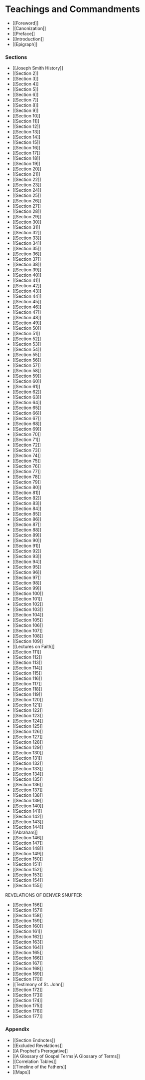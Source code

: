 # Teachings and Commandments

- [[Foreword]]
- [[Canonization]]
- [[Preface]]
- [[Introduction]]
- [[Epigraph]]

### Sections

- [[Joseph Smith History]]
- [[Section 2]]
- [[Section 3]]
- [[Section 4]]
- [[Section 5]]
- [[Section 6]]
- [[Section 7]]
- [[Section 8]]
- [[Section 9]]
- [[Section 10]]
- [[Section 11]]
- [[Section 12]]
- [[Section 13]]
- [[Section 14]]
- [[Section 15]]
- [[Section 16]]
- [[Section 17]]
- [[Section 18]]
- [[Section 19]]
- [[Section 20]]
- [[Section 21]]
- [[Section 22]]
- [[Section 23]]
- [[Section 24]]
- [[Section 25]]
- [[Section 26]]
- [[Section 27]]
- [[Section 28]]
- [[Section 29]]
- [[Section 30]]
- [[Section 31]]
- [[Section 32]]
- [[Section 33]]
- [[Section 34]]
- [[Section 35]]
- [[Section 36]]
- [[Section 37]]
- [[Section 38]]
- [[Section 39]]
- [[Section 40]]
- [[Section 41]]
- [[Section 42]]
- [[Section 43]]
- [[Section 44]]
- [[Section 45]]
- [[Section 46]]
- [[Section 47]]
- [[Section 48]]
- [[Section 49]]
- [[Section 50]]
- [[Section 51]]
- [[Section 52]]
- [[Section 53]]
- [[Section 54]]
- [[Section 55]]
- [[Section 56]]
- [[Section 57]]
- [[Section 58]]
- [[Section 59]]
- [[Section 60]]
- [[Section 61]]
- [[Section 62]]
- [[Section 63]]
- [[Section 64]]
- [[Section 65]]
- [[Section 66]]
- [[Section 67]]
- [[Section 68]]
- [[Section 69]]
- [[Section 70]]
- [[Section 71]]
- [[Section 72]]
- [[Section 73]]
- [[Section 74]]
- [[Section 75]]
- [[Section 76]]
- [[Section 77]]
- [[Section 78]]
- [[Section 79]]
- [[Section 80]]
- [[Section 81]]
- [[Section 82]]
- [[Section 83]]
- [[Section 84]]
- [[Section 85]]
- [[Section 86]]
- [[Section 87]]
- [[Section 88]]
- [[Section 89]]
- [[Section 90]]
- [[Section 91]]
- [[Section 92]]
- [[Section 93]]
- [[Section 94]]
- [[Section 95]]
- [[Section 96]]
- [[Section 97]]
- [[Section 98]]
- [[Section 99]]
- [[Section 100]]
- [[Section 101]]
- [[Section 102]]
- [[Section 103]]
- [[Section 104]]
- [[Section 105]]
- [[Section 106]]
- [[Section 107]]
- [[Section 108]]
- [[Section 109]]
- [[Lectures on Faith]]
- [[Section 111]]
- [[Section 112]]
- [[Section 113]]
- [[Section 114]]
- [[Section 115]]
- [[Section 116]]
- [[Section 117]]
- [[Section 118]]
- [[Section 119]]
- [[Section 120]]
- [[Section 121]]
- [[Section 122]]
- [[Section 123]]
- [[Section 124]]
- [[Section 125]]
- [[Section 126]]
- [[Section 127]]
- [[Section 128]]
- [[Section 129]]
- [[Section 130]]
- [[Section 131]]
- [[Section 132]]
- [[Section 133]]
- [[Section 134]]
- [[Section 135]]
- [[Section 136]]
- [[Section 137]]
- [[Section 138]]
- [[Section 139]]
- [[Section 140]]
- [[Section 141]]
- [[Section 142]]
- [[Section 143]]
- [[Section 144]]
- [[Abraham]]
- [[Section 146]]
- [[Section 147]]
- [[Section 148]]
- [[Section 149]]
- [[Section 150]]
- [[Section 151]]
- [[Section 152]]
- [[Section 153]]
- [[Section 154]]
- [[Section 155]]

REVELATIONS OF DENVER SNUFFER

- [[Section 156]]
- [[Section 157]]
- [[Section 158]]
- [[Section 159]]
- [[Section 160]]
- [[Section 161]]
- [[Section 162]]
- [[Section 163]]
- [[Section 164]]
- [[Section 165]]
- [[Section 166]]
- [[Section 167]]
- [[Section 168]]
- [[Section 169]]
- [[Section 170]]
- [[Testimony of St. John]]
- [[Section 172]]
- [[Section 173]]
- [[Section 174]]
- [[Section 175]]
- [[Section 176]]
- [[Section 177]]

### Appendix

- [[Section Endnotes]]
- [[Excluded Revelations]]
- [[A Prophet's Prerogative]]
- [[A Glossary of Gospel Terms|A Glossary of Terms]]
- [[Correlation Tables]]
- [[Timeline of the Fathers]]
- [[Maps]]